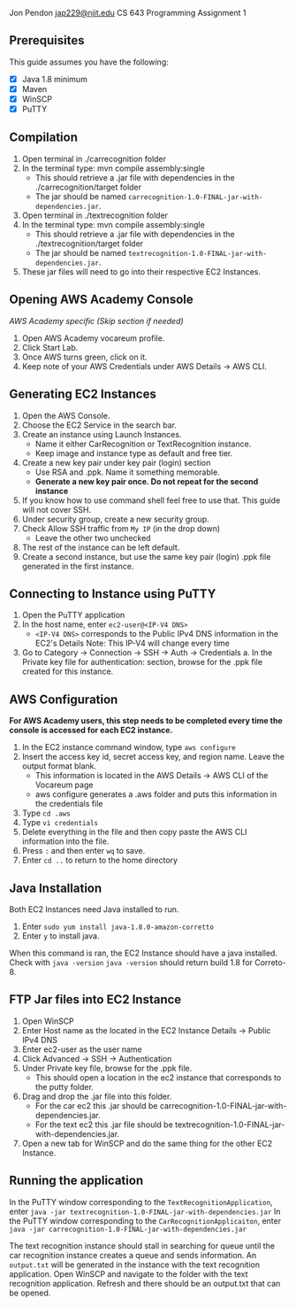
Jon Pendon
jap229@njit.edu
CS 643 Programming Assignment 1

## Prerequisites
This guide assumes you have the following:

 - [x] Java 1.8 minimum
 - [x] Maven
 - [x] WinSCP
 - [x] PuTTY

## Compilation
1. Open terminal in ./carrecognition folder
2. In the terminal type: mvn compile assembly:single
	- This should retrieve a .jar file with dependencies in the ./carrecognition/target folder
	- The jar should be named `carrecognition-1.0-FINAL-jar-with-dependencies.jar`.
3. Open terminal in ./textrecognition folder
4. In the terminal type: mvn compile assembly:single
	- This should retrieve a .jar file with dependencies in the ./textrecognition/target folder
	- The jar should be named `textrecognition-1.0-FINAL-jar-with-dependencies.jar`.
5. These jar files will need to go into their respective EC2 Instances.

## Opening AWS Academy Console
*AWS Academy specific (Skip section if needed)*
1. Open AWS Academy vocareum profile.
2. Click Start Lab.
3. Once AWS turns green, click on it.
4. Keep note of your AWS Credentials under AWS Details -> AWS CLI.


## Generating EC2 Instances
1. Open the AWS Console.
2. Choose the EC2 Service in the search bar.
3. Create an instance using Launch Instances.
	- Name it either CarRecognition or TextRecognition instance.
	- Keep image and instance type as default and free tier.
4. Create a new key pair under key pair (login) section
	- Use RSA and .ppk. Name it something memorable.
	- **Generate a new key pair once. Do  not repeat for the second instance**
5. If you know how to use command shell feel free to use that. This guide will not cover SSH.
6. Under security group, create a new security group.
7. Check Allow SSH traffic from  `My IP` (in the drop down)
	- Leave the other two unchecked
8. The rest of the instance can be left default.
9. Create a second instance, but use the same key pair (login) .ppk file generated in the first instance.

## Connecting to Instance using PuTTY

 1. Open the PuTTY application
 2. In the host name, enter `ec2-user@<IP-V4 DNS>`
	 - `<IP-V4 DNS>` corresponds to the Public IPv4 DNS information in the
	    EC2's Details Note: This IP-V4 will change every time
 3. Go to Category -> Connection -> SSH -> Auth -> Credentials
	 a. In the Private key file for authentication: section, browse for the
    .ppk file created for this instance.

## AWS Configuration
**For AWS Academy users, this step needs to be completed every time the console is accessed for each EC2 instance.**

 1. In the EC2 instance command window, type `aws configure`
 2. Insert the access key id, secret access key, and region name. Leave
    the output format blank.
	 - This information is located in the AWS Details -> AWS CLI of the Vocareum page
	 - aws configure generates a .aws folder and puts this information in the credentials file
 3. Type `cd .aws`
 4. Type `vi credentials`
 5. Delete everything in the file and then copy paste the AWS CLI information into the file.
 6. Press `:` and then enter `wq` to save.
 7. Enter `cd ..` to return to the home directory

## Java Installation
Both EC2 Instances need Java installed to run.

 1. Enter `sudo yum install java-1.8.0-amazon-corretto`
 2. Enter `y` to install java.

When this command is ran, the EC2 Instance should have a java installed. Check with `java -version`
`java -version` should return build 1.8 for Correto-8.

## FTP Jar files into EC2 Instance 

 1. Open WinSCP
 2. Enter Host name as the <IP-V4 DNS> located in the EC2 Instance Details -> Public IPv4 DNS
 3. Enter ec2-user as the user name
 4. Click Advanced -> SSH -> Authentication
 5. Under Private key file, browse for the .ppk file.
	- This should open a location in the ec2 instance that corresponds to the putty folder.
 6. Drag and drop the .jar file into this folder. 
	 - For the car ec2 this .jar should be carrecognition-1.0-FINAL-jar-with-dependencies.jar.
	 - For the text ec2 this .jar file should be textrecognition-1.0-FINAL-jar-with-dependencies.jar.
 7. Open a new tab for WinSCP and do the same thing for the other EC2 Instance.


## Running the application
In the PuTTY window corresponding to the `TextRecognitionApplication`, enter `java -jar textrecognition-1.0-FINAL-jar-with-dependencies.jar`
In the PuTTY window corresponding to the `CarRecognitionApplicaiton`, enter `java -jar carrecognition-1.0-FINAL-jar-with-dependencies.jar`

The text recognition instance should stall in searching for queue until the car recognition instance creates a queue and sends information.
An `output.txt` will be generated in the instance with the text recognition application.
Open WinSCP and navigate to the folder with the text recognition application. Refresh and there should be an output.txt that can be opened.
